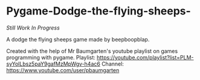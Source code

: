 # Pygame-Dodge-the-flying-sheeps-

*Still Work In Progress*

A dodge the flying sheeps game made by beepboopblap.

Created with the help of Mr Baumgarten's youtube playlist on games programming with pygame.
Playlist: https://youtube.com/playlist?list=PLM-syYolLbsz5paY9gafMzMpWgv-h4ac6
Channel: https://www.youtube.com/user/pbaumgarten
